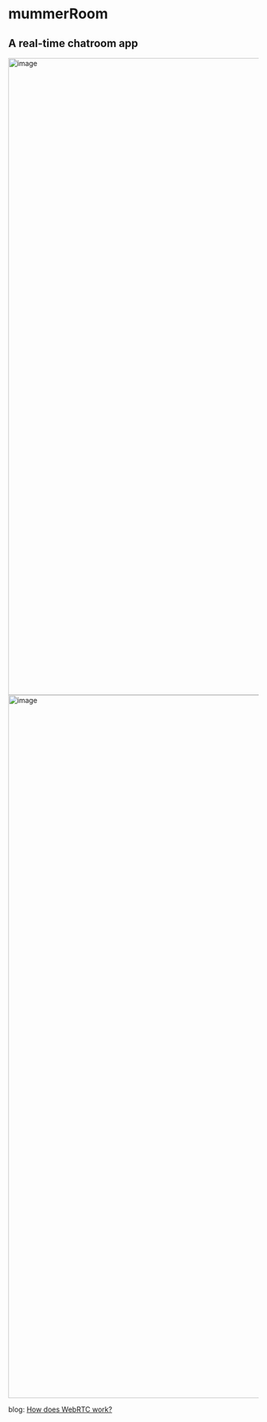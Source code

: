 # mummerRoom

## A real-time chatroom app

<img width="1280" alt="image" src="https://user-images.githubusercontent.com/59107999/171157374-5623b3e1-9d0c-4a25-92dc-ba550f84d848.png">

<img width="1413" alt="image" src="https://user-images.githubusercontent.com/59107999/171158046-6184d3f2-affc-4a46-be16-04354f050cc4.png">

blog: [How does WebRTC work?](https://medium.com/agora-io/how-does-webrtc-work-996748603141)
